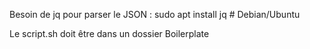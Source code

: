 Besoin de jq pour parser le JSON : sudo apt install jq # Debian/Ubuntu

Le script.sh doit être dans un dossier Boilerplate